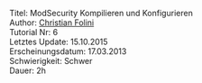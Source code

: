 Titel: ModSecurity Kompilieren und Konfigurieren  
Author: <a href="mailto:christian.folini@netnea.com">Christian Folini</a>  
Tutorial Nr: 6  
Letztes Update: 15.10.2015  
Erscheinungsdatum: 17.03.2013  
Schwierigkeit: Schwer  
Dauer: 2h  
